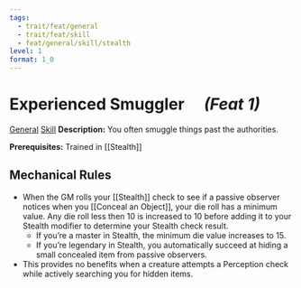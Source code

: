 ```yaml
---
tags:
  - trait/feat/general
  - trait/feat/skill
  - feat/general/skill/stealth
level: 1
format: 1_0
---
```

# Experienced Smuggler  &emsp;*(Feat 1)*

[General](General.md "Feat Trait") [Skill](Skill.md "Feat Trait")
**Description:** You often smuggle things past the authorities.

**Prerequisites:** Trained in [[Stealth]]

## Mechanical Rules

- When the GM rolls your [[Stealth]] check to see if a passive observer notices when you [[Conceal an Object]], your die roll has a minimum value. Any die roll less then 10 is increased to 10 before adding it to your Stealth modifier to determine your Stealth check result.
	- If you’re a master in Stealth, the minimum die value increases to 15.
	- If you’re legendary in Stealth, you automatically succeed at hiding a small concealed item from passive observers.
- This provides no benefits when a creature attempts a Perception check while actively searching you for hidden items.